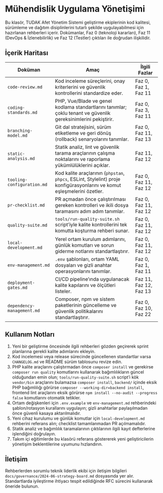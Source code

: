 # Mühendislik Uygulama Yönetişimi

Bu klasör, TUDAK Afet Yönetim Sistemi geliştirme ekiplerinin kod kalitesi, sürümleme ve dağıtım disiplinlerini tutarlı şekilde uygulayabilmesi için hazırlanan rehberleri içerir. Dokümanlar, Faz 0 (teknoloji kararları), Faz 11 (DevOps & İzlenebilirlik) ve Faz 12 (Testler) çıktıları ile doğrudan ilişkilidir.

## İçerik Haritası

| Doküman | Amaç | İlgili Fazlar |
| --- | --- | --- |
| `code-review.md` | Kod inceleme süreçlerini, onay kriterlerini ve güvenlik kontrollerini standardize eder. | Faz 0, Faz 1, Faz 11 |
| `coding-standards.md` | PHP, Vue/Blade ve genel kodlama standartlarını tanımlar; çoklu tenant ve güvenlik gereksinimlerini pekiştirir. | Faz 0, Faz 3, Faz 11 |
| `branching-model.md` | Git dal stratejisini, sürüm etiketleme ve geri dönüş (rollback) senaryolarını tanımlar. | Faz 0, Faz 11, Faz 13 |
| `static-analysis.md` | Statik analiz, lint ve güvenlik tarama araçlarının çalışma noktalarını ve raporlama yükümlülüklerini açıklar. | Faz 11, Faz 12 |
| `tooling-configuration.md` | Kod kalite araçlarının (`phpstan`, `phpcs`, ESLint, Stylelint) proje konfigürasyonlarını ve komut eşleşmelerini özetler. | Faz 0, Faz 11, Faz 12 |
| `pr-checklist.md` | PR açmadan önce çalıştırılması gereken kontrolleri ve ikili dosya taramasını adım adım tanımlar. | Faz 0, Faz 11, Faz 12 |
| `quality-suite.md` | `tools/run-quality-suite.sh` script’iyle kalite kontrollerini tek komutta koşturma rehberi sunar. | Faz 0, Faz 11, Faz 12 |
| `local-development.md` | Yerel ortam kurulum adımlarını, günlük komutları ve sorun giderme notlarını standartlaştırır. | Faz 0, Faz 11, Faz 12 |
| `env-management.md` | `.env` şablonları, ortam YAML dosyaları ve gizli anahtar operasyonlarını tanımlar. | Faz 0, Faz 1, Faz 11 |
| `deployment-gates.md` | CI/CD pipeline’ında uygulanacak kalite kapılarını ve ölçütleri listeler. | Faz 11, Faz 12, Faz 13 |
| `dependency-management.md` | Composer, npm ve sistem paketlerinin güncelleme ve güvenlik politikalarını standartlaştırır. | Faz 0, Faz 10, Faz 22 |

## Kullanım Notları

1. Yeni bir geliştirme öncesinde ilgili rehberleri gözden geçirerek sprint planlarına gerekli kalite adımlarını ekleyin.
2. Kod incelemesi veya release sürecinde güncellenen standartlar varsa `CHANGELOG.md` ve README sürüm tablosunu revize edin.
3. PHP kalite araçlarını çalıştırmadan önce `composer install` ve gerekirse `composer run quality` komutlarını kullanarak bağımlılıkların güncel olduğundan emin olun; `tools/run-quality-suite.sh` script’i kök `vendor/bin` araçlarını bulamazsa `composer install`, `backend/` içinde eksik PHP bağımlılığı görürse `composer --working-dir=backend install`, frontend lint araçlarını eksik görürse `npm install --no-audit --progress false` komutlarını otomatik tetikler.
4. Ortam değişkenleri için `.env.example` ve `env-management.md` rehberindeki şablon/rotasyon kurallarını uygulayın; gizli anahtarlar paylaşılmadan önce güvenli kasaya aktarılmalıdır.
5. Yeni cihaz kurulumu ve günlük komutlar için `local-development.md` rehberini referans alın; checklist tamamlanmadan PR açılmamalıdır.
6. Statik analiz ve bağımlılık taramalarının çıktılarının ilgili kayıt defterlerine işlendiğini doğrulayın.
7. Takım içi eğitimlerde bu klasörü referans göstererek yeni geliştiricilerin yönetişim beklentilerine uyumunu hızlandırın.

## İletişim

Rehberlerden sorumlu teknik liderlik ekibi için iletişim bilgileri `docs/governance/2024-06-strategy-board.md` dosyasında yer alır. Standartlarda iyileştirme ihtiyacı tespit edildiğinde RFC sürecini kullanarak öneride bulunun.
